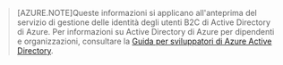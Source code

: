 > [AZURE.NOTE]Queste informazioni si applicano all'anteprima del servizio di gestione delle identità degli utenti B2C di Active Directory di Azure. Per informazioni su Active Directory di Azure per dipendenti e organizzazioni, consultare la [Guida per sviluppatori di Azure Active Directory](active-directory-developers-guide.md).

<!---HONumber=Sept15_HO3-->